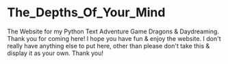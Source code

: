 # The_Depths_Of_Your_Mind
The Website for my Python Text Adventure Game Dragons &amp; Daydreaming.
Thank you for coming here! I hope you have fun & enjoy the website. I don't really have anything else to put here, other than please don't take this & display it as your own. Thank you!
